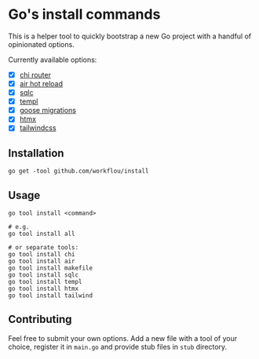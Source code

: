 # Go's install commands

This is a helper tool to quickly bootstrap a new Go project with a handful of opinionated options.

Currently available options:

- [x] [chi router](https://github.com/go-chi/chi)
- [x] [air hot reload](https://github.com/air-verse/air)
- [x] [sqlc](https://github.com/sqlc-dev/sqlc)
- [x] [templ](https://github.com/a-h/templ)
- [x] [goose migrations](https://github.com/pressly/goose)
- [x] [htmx](https://github.com/bigskysoftware/htmx)
- [x] [tailwindcss](https://tailwindcss.com/blog/standalone-cli)

## Installation

```
go get -tool github.com/workflou/install
```

## Usage

```
go tool install <command>

# e.g.
go tool install all

# or separate tools:
go tool install chi
go tool install air
go tool install makefile
go tool install sqlc
go tool install templ
go tool install htmx
go tool install tailwind
```

## Contributing

Feel free to submit your own options. Add a new file with a tool of your choice, register it in `main.go` and provide stub files in `stub` directory. 